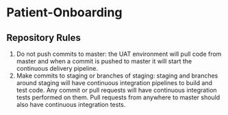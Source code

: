 # Patient-Onboarding

## Repository Rules
1. Do not push commits to master: the UAT environment will pull code from master and when a commit is pushed to master it will start the continuous delivery pipeline.
2. Make commits to staging or branches of staging: staging and branches around staging will have continuous integration pipelines to build and test code. Any commit or pull requests will have continuous integration tests performed on them. Pull requests from anywhere to master should also have continuous integration tests.

